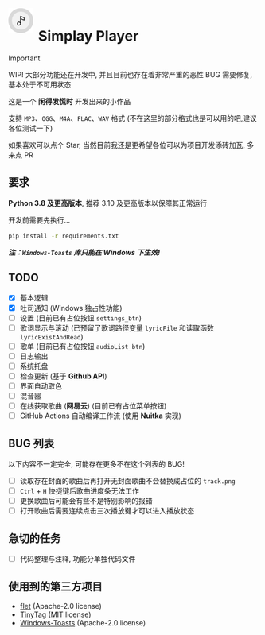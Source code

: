 <img width="50" height="50" align="left" style="float: left; margin: 0 10px 0 0;" alt="Simplay Player Logo" src="https://github.com/WhatDamon/Simplay-Player/blob/main/asset/simplay.png">  

# Simplay Player

> [!IMPORTANT]  
> WIP! 大部分功能还在开发中, 并且目前也存在着非常严重的恶性 BUG 需要修复, 基本处于不可用状态

这是一个 __闲得发慌时__ 开发出来的小作品

支持 `MP3`、`OGG`、`M4A`、`FLAC`、`WAV` 格式 (不在这里的部分格式也是可以用的吧,建议各位测试一下)

如果喜欢可以点个 Star, 当然目前我还是更希望各位可以为项目开发添砖加瓦, 多来点 PR

## 要求

__Python 3.8 及更高版本__, 推荐 3.10 及更高版本以保障其正常运行

开发前需要先执行...

~~~Bash
pip install -r requirements.txt
~~~

___注：`Windows-Toasts` 库只能在 Windows 下生效!___

## TODO

- [x] 基本逻辑
- [x] 吐司通知 (Windows 独占性功能)
- [ ] 设置 (目前已有占位按钮 `settings_btn`)
- [ ] 歌词显示与滚动 (已预留了歌词路径变量 `lyricFile` 和读取函数 `lyricExistAndRead`)
- [ ] 歌单 (目前已有占位按钮 `audioList_btn`)
- [ ] 日志输出
- [ ] 系统托盘
- [ ] 检查更新 (基于 __Github API__)
- [ ] 界面自动取色
- [ ] 混音器
- [ ] 在线获取歌曲 (__网易云__) (目前已有占位菜单按钮)
- [ ] GitHub Actions 自动编译工作流 (使用 __Nuitka__ 实现)

## BUG 列表

以下内容不一定完全, 可能存在更多不在这个列表的 BUG!

- [ ] 读取存在封面的歌曲后再打开无封面歌曲不会替换成占位的 `track.png`
- [ ] `Ctrl` + `H` 快捷键后歌曲进度条无法工作
- [ ] 更换歌曲后可能会有些不是特别影响的报错
- [ ] 打开歌曲后需要连续点击三次播放键才可以进入播放状态

## 急切的任务

- [ ] 代码整理与注释, 功能分单独代码文件

## 使用到的第三方项目

- [flet](https://github.com/flet-dev/flet) (Apache-2.0 license)
- [TinyTag](https://github.com/devsnd/tinytag) (MIT license)
- [Windows-Toasts](https://github.com/DatGuy1/Windows-Toasts) (Apache-2.0 license)